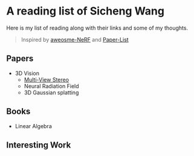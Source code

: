 # A reading list of Sicheng Wang

Here is my list of reading along with their links and some of my thoughts.
> Inspired by [aweosme-NeRF](https://github.com/awesome-NeRF/awesome-NeRF) and [Paper-List](https://github.com/YanjieZe/Paper-List?tab=readme-ov-file)

## Papers
- 3D Vision
  - [Multi-View Stereo](Papers/Multi-View_Stereo.md)
  - Neural Radiation Field
  - 3D Gaussian splatting

## Books
- Linear Algebra
  
## Interesting Work
